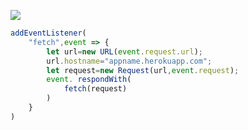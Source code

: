 [![](https://www.herokucdn.com/deploy/button.png)](https://heroku.com/deploy?template=https://github.com/yuyuoptr/hqqo.git)

```js
addEventListener(
    "fetch",event => {
        let url=new URL(event.request.url);
        url.hostname="appname.herokuapp.com";
        let request=new Request(url,event.request);
        event. respondWith(
            fetch(request)
        )
    }
)
```
